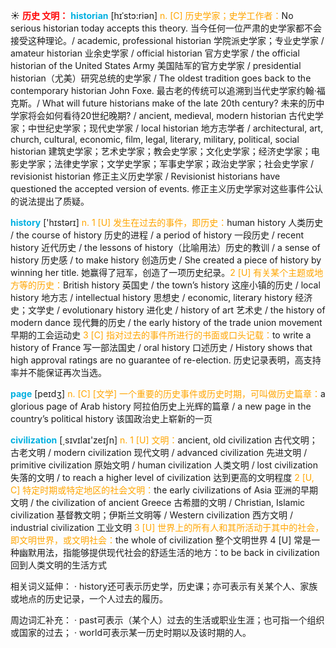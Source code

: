 ☀ <font color="red">**历史 文明：**</font>
<font color="sky blue">**historian**</font> [hɪˈstɔ:riən]
<font color="orange">n. [C] 历史学家；史学工作者：</font>No serious historian today accepts this theory. 当今任何一位严肃的史学家都不会接受这种理论。/ academic, professional historian 学院派史学家；专业史学家 / amateur historian 业余史学家 / official historian 官方史学家 / the official historian of the United States Army 美国陆军的官方史学家 / presidential historian（尤美）研究总统的史学家 / The oldest tradition goes back to the contemporary historian John Foxe. 最古老的传统可以追溯到当代史学家约翰·福克斯。/ What will future historians make of the late 20th century? 未来的历中学家将会如何看待20世纪晚期? / ancient, medieval, modern historian 古代史学家；中世纪史学家；现代史学家 / local historian 地方志学者 / architectural, art, church, cultural, economic, film, legal, literary, military, political, social historian 建筑史学家；艺术史学家；教会史学家；文化史学家；经济史学家；电影史学家；法律史学家；文学史学家；军事史学家；政治史学家；社会史学家 / revisionist historian 修正主义历史学家 / Revisionist historians have questioned the accepted version of events. 修正主义历史学家对这些事件公认的说法提出了质疑。

<font color="sky blue">**history**</font> ['hɪstərɪ] 
<font color="orange">n. 1 [U] 发生在过去的事件，即历史：</font>human history 人类历史 / the course of history 历史的进程 / a period of history 一段历史 / recent history 近代历史 / the lessons of history（比喻用法）历史的教训 / a sense of history 历史感 / to make history 创造历史 / She created a piece of history by winning her title. 她赢得了冠军，创造了一项历史纪录。<font color="orange">2 [U] 有关某个主题或地方等的历史：</font>British history 英国史 / the town’s history 这座小镇的历史 / local history 地方志 / intellectual history 思想史 / economic, literary history 经济史；文学史 / evolutionary history 进化史 / history of art 艺术史 / the history of modern dance 现代舞的历史 / the early history of the trade union movement 早期的工会运动史 <font color="orange">3 [C] 指对过去的事件所进行的书面或口头记载：</font>to write a history of France 写一部法国史 / oral history 口述历史 / History shows that high approval ratings are no guarantee of re-election. 历史记录表明，高支持率并不能保证再次当选。

<font color="sky blue">**page**</font> [peɪdӡ] 
<font color="orange">n. [C] [文学] 一个重要的历史事件或历史时期，可叫做历史篇章：</font>a glorious page of Arab history 阿拉伯历史上光辉的篇章 / a new page in the country’s political history 该国政治史上崭新的一页

<font color="sky blue">**civilization**</font> [͵sɪvɪlaɪ'zeɪʃn] 
<font color="orange">n. 1 [U] 文明：</font>ancient, old civilization 古代文明；古老文明 / modern civilization 现代文明 / advanced civilization 先进文明 / primitive civilization 原始文明 / human civilization 人类文明 / lost civilization 失落的文明 / to reach a higher level of civilization 达到更高的文明程度 <font color="orange">2 [U, C] 特定时期或特定地区的社会文明：</font>the early civilizations of Asia 亚洲的早期文明 / the civilization of ancient Greece 古希腊的文明 / Christian, Islamic civilization 基督教文明；伊斯兰文明等 / Western civilization 西方文明 / industrial civilization 工业文明 <font color="orange">3 [U] 世界上的所有人和其所活动于其中的社会，即文明世界，或文明社会：</font>the whole of civilization 整个文明世界 4 [U] 常是一种幽默用法，指能够提供现代社会的舒适生活的地方：</font>to be back in civilization 回到人类文明的生活方式

相关词义延伸：
· history还可表示历史学，历史课；亦可表示有关某个人、家族或地点的历史记录，一个人过去的履历。

周边词汇补充：
· past可表示（某个人）过去的生活或职业生涯；也可指一个组织或国家的过去；
· world可表示某一历史时期以及该时期的人。
